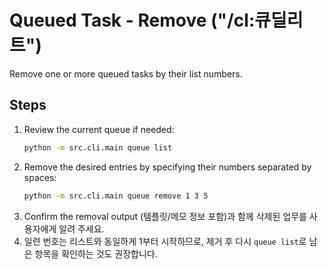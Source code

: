 # Queued Task - Remove ("/cl:큐딜리트")

Remove one or more queued tasks by their list numbers.

## Steps
1. Review the current queue if needed:
   ```bash
   python -m src.cli.main queue list
   ```
2. Remove the desired entries by specifying their numbers separated by spaces:
   ```bash
   python -m src.cli.main queue remove 1 3 5
   ```
3. Confirm the removal output (템플릿/메모 정보 포함)과 함께 삭제된 업무를 사용자에게 알려 주세요.
4. 일련 번호는 리스트와 동일하게 1부터 시작하므로, 제거 후 다시 `queue list`로 남은 항목을 확인하는 것도 권장합니다.
